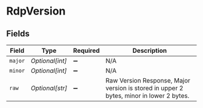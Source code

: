 # RdpVersion


## Fields

| Field                                                                                   | Type                                                                                    | Required                                                                                | Description                                                                             |
| --------------------------------------------------------------------------------------- | --------------------------------------------------------------------------------------- | --------------------------------------------------------------------------------------- | --------------------------------------------------------------------------------------- |
| `major`                                                                                 | *Optional[int]*                                                                         | :heavy_minus_sign:                                                                      | N/A                                                                                     |
| `minor`                                                                                 | *Optional[int]*                                                                         | :heavy_minus_sign:                                                                      | N/A                                                                                     |
| `raw`                                                                                   | *Optional[str]*                                                                         | :heavy_minus_sign:                                                                      | Raw Version Response, Major version is stored in upper 2 bytes, minor in lower 2 bytes. |